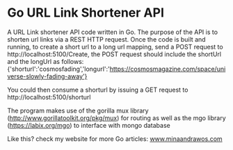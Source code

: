# Go URL Link Shortener API
A URL Link shortener API code written in Go. The purpose of the API is to shorten url links via a REST HTTP request. 
Once the code is built and running, to create a short url to a long url mapping, send a POST request to http://localhost:5100/Create, the POST request should include the shortUrl and the longUrl as follows:
{'shorturl':'cosmosfading','longurl':'https://cosmosmagazine.com/space/universe-slowly-fading-away'}

You could then consume a shorturl by issuing a GET request to http://localhost:5100/shorturl

The program makes use of the gorilla mux library (http://www.gorillatoolkit.org/pkg/mux) for routing as well as the mgo library (https://labix.org/mgo) to interface with mongo database

Like this? check my website for more Go articles: www.minaandrawos.com
